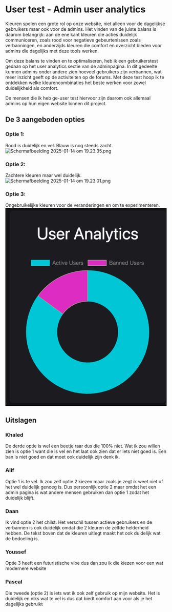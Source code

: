 # User test - Admin user analytics
Kleuren spelen een grote rol op onze website, niet alleen voor de dagelijkse gebruikers maar ook voor de admins. Het vinden van de juiste balans is daarom belangrijk: aan de ene kant kleuren die acties duidelijk communiceren, zoals rood voor negatieve gebeurtenissen zoals verbanningen, en anderzijds kleuren die comfort en overzicht bieden voor admins die dagelijks met deze tools werken.

Om deze balans te vinden en te optimaliseren, heb ik een gebruikerstest gedaan op het user analytics sectie van de adminpagina. In dit gedeelte kunnen admins onder andere zien hoeveel gebruikers zijn verbannen, wat meer inzicht geeft op de activiteiten op de forums. Met deze test hoop ik te ontdekken welke kleurencombinaties het beste werken voor zowel duidelijkheid als comfort.

De mensen die ik heb ge-user test hiervoor zijn daarom ook allemaal admins op hun eigen website binnen dit project. 

## De 3 aangeboden opties

### Optie 1:
Rood is duidelijk en vel. Blauw is nog steeds zacht.
![Scherm­afbeelding 2025-01-14 om 19.23.35.png](../Scherm%C2%ADafbeelding%202025-01-14%20om%2019.23.35.png)

### Optie 2:
Zachtere kleuren maar wel duidelijk.
![Scherm­afbeelding 2025-01-14 om 19.23.01.png](../Scherm%C2%ADafbeelding%202025-01-14%20om%2019.23.01.png)

### Optie 3:
Ongebruikelijke kleuren voor de veranderingen en om te experimenteren.
![Schermafb.png](../Schermafb.png)

## Uitslagen

### Khaled
De derde optie is wel een beetje raar dus die 100% niet. Wat ik zou willen zien is optie 1 want die is vel en het laat ook zien dat er iets niet goed is. Een ban is niet goed en dat moet ook duidelijk zijn denk ik.
### Alif
Optie 1 is te vel. Ik zou zelf optie 2 kiezen maar zoals je zegt ik weet niet of het wel duidelijk genoeg is. Dus persoonlijk optie 2 maar omdat het een admin pagina is wat andere mensen gebruiken dan optie 1 zodat het duidelijk blijft.
### Daan
Ik vind optie 2 het chilst. Het verschil tussen actieve gebruikers en de verbannen is ook duidelijk omdat die 2 kleuren de zelfde helderheid hebben. De tekst boven dat de kleuren uitlegt maakt het ook duidelijk wat de bedoeling is.
### Youssef
Optie 3 heeft een futuristische vibe dus dan zou ik die kiezen voor een wat modernere website 
### Pascal
Die tweede (optie 2) is iets wat ik ook zelf gebruik op mijn website. Het is duidelijk en niks wat te vel is dus dat biedt comfort aan voor als je het dagelijks gebruikt